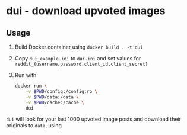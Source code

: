 # dui - download upvoted images
## Usage

1. Build Docker container using `docker build . -t dui`
2. Copy `dui_example.ini` to `dui.ini` and set values for `reddit_{username,password,client_id,client_secret}`
3. Run with

	```bash
	docker run \
		-v $PWD/config:/config:ro \
		-v $PWD/data:/data \
		-v $PWD/cache:/cache \
		dui
	```

`dui` will look for your last 1000 upvoted image posts and download their originals to `data`, using

